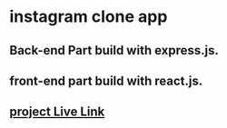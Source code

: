 # instagram clone app
## Back-end Part build with express.js.
## front-end part build with react.js.
## [project Live Link](https://instagram-cloned-app.herokuapp.com/)
